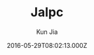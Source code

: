 ---
title: Jalpc
github: https://github.com/jarrekk/Jalpc
demo: https://jarrekk.github.io/Jalpc/
author: Kun Jia
ssg:
  - Jekyll
cms:
  - Markdown
date: 2016-05-29T08:02:13.000Z
description: '🍎Jalpc -- A flexible Jekyll theme, 3 steps to build your website. '
draft: true
publish_date: '2016-05-29T08:02:13Z'
update_date: '2021-10-11T14:05:02Z'
github_star: 946
github_fork: 1104
---